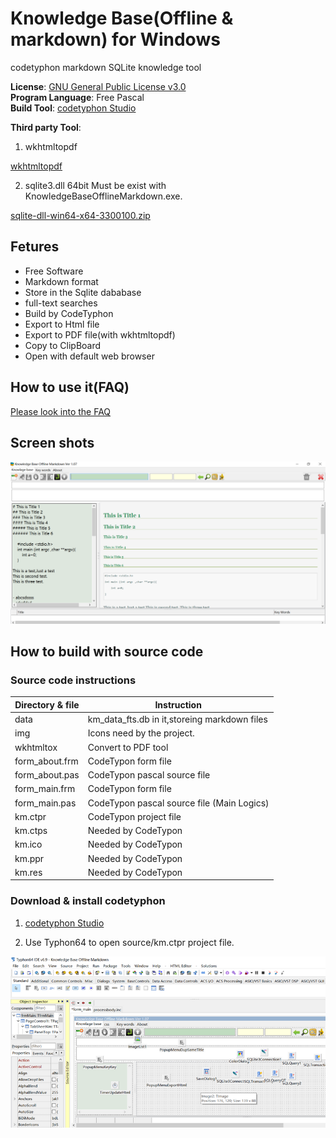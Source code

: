 
# Knowledge Base(Offline & markdown) for Windows

codetyphon markdown SQLite knowledge tool


**License**: [GNU General Public License v3.0](https://github.com/km-markdown/codetyphon_km/blob/master/LICENSE "GNU General Public License v3.0")  
**Program Language**: Free Pascal  
**Build Tool**: [codetyphon Studio](https://www.pilotlogic.com/sitejoom/index.php/projects/codetyphon-studio "codetyphon Studio")  


**Third party Tool**:   

1. wkhtmltopdf

[wkhtmltopdf](https://wkhtmltopdf.org "wkhtmltopdf")

2. sqlite3.dll 64bit Must be exist with KnowledgeBaseOfflineMarkdown.exe.

[sqlite-dll-win64-x64-3300100.zip](https://www.sqlite.org/download.html "sqlite-dll-win64-x64-3300100.zip")

## Fetures

- Free Software
- Markdown format
- Store in the Sqlite dababase
- full-text searches
- Build by CodeTyphon 
- Export to Html file
- Export to PDF file(with wkhtmltopdf)
- Copy to ClipBoard
- Open with default web browser


## How to use it(FAQ)

[Please look into the FAQ](https://github.com/km-markdown/codetyphon_km/blob/master/FAQ.md "FAQ")


## Screen shots 

![](images/baa5616eb502c755fe8a068816acf743.png)

## How to build with source code 

### Source code instructions

| Directory & file | Instruction                                  |
|------------------|----------------------------------------------|
| data             | km_data_fts.db in it,storeing markdown files |
| img              | Icons need by the project.                   |
| wkhtmltox        | Convert to PDF tool                          |
| form_about.frm   | CodeTypon form file                          |
| form_about.pas   | CodeTypon pascal source file                 |
| form_main.frm    | CodeTypon form file                          |
| form_main.pas    | CodeTypon pascal source file (Main Logics)   |
| km.ctpr          | CodeTypon project file                       |
| km.ctps          | Needed by CodeTypon                          |
| km.ico           | Needed by CodeTypon                          |
| km.ppr           | Needed by CodeTypon                          |
| km.res           | Needed by CodeTypon                          |

### Download & install codetyphon 

1. [codetyphon Studio](https://www.pilotlogic.com/sitejoom/index.php/projects/codetyphon-studio "codetyphon Studio")

2. Use Typhon64 to open source/km.ctpr project file.

![CodeTyphon Project.png](images/codeTyphon_project.png)

